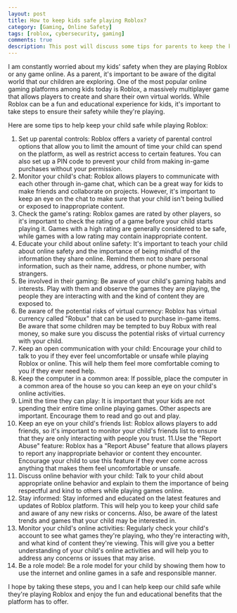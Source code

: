 ```yaml
---
layout: post
title: How to keep kids safe playing Roblox?
category: [Gaming, Online Safety]
tags: [roblox, cybersecurity, gaming]
comments: true
description: This post will discuss some tips for parents to keep the kids safe while playing Roblox. 
---
```


I am constantly worried about my kids' safety when they are playing Roblox or any game online. As a parent, it's important to be aware of the digital world that our children are exploring. One of the most popular online gaming platforms among kids today is Roblox, a massively multiplayer game that allows players to create and share their own virtual worlds. While Roblox can be a fun and educational experience for kids, it's important to take steps to ensure their safety while they're playing.

Here are some tips to help keep your child safe while playing Roblox:

1. Set up parental controls: Roblox offers a variety of parental control options that allow you to limit the amount of time your child can spend on the platform, as well as restrict access to certain features. You can also set up a PIN code to prevent your child from making in-game purchases without your permission.
2. Monitor your child's chat: Roblox allows players to communicate with each other through in-game chat, which can be a great way for kids to make friends and collaborate on projects. However, it's important to keep an eye on the chat to make sure that your child isn't being bullied or exposed to inappropriate content.
3. Check the game's rating: Roblox games are rated by other players, so it's important to check the rating of a game before your child starts playing it. Games with a high rating are generally considered to be safe, while games with a low rating may contain inappropriate content.
4. Educate your child about online safety: It's important to teach your child about online safety and the importance of being mindful of the information they share online. Remind them not to share personal information, such as their name, address, or phone number, with strangers.
5. Be involved in their gaming: Be aware of your child's gaming habits and interests. Play with them and observe the games they are playing, the people they are interacting with and the kind of content they are exposed to.
6. Be aware of the potential risks of virtual currency: Roblox has virtual currency called "Robux" that can be used to purchase in-game items. Be aware that some children may be tempted to buy Robux with real money, so make sure you discuss the potential risks of virtual currency with your child.
7. Keep an open communication with your child: Encourage your child to talk to you if they ever feel uncomfortable or unsafe while playing Roblox or online. This will help them feel more comfortable coming to you if they ever need help.
8. Keep the computer in a common area: If possible, place the computer in a common area of the house so you can keep an eye on your child's online activities.
9. Limit the time they can play: It is important that your kids are not spending their entire time online playing games. Other aspects are important. Encourage them to read and go out and play. 
10. Keep an eye on your child's friends list: Roblox allows players to add friends, so it's important to monitor your child's friends list to ensure that they are only interacting with people you trust. 
11.Use the "Report Abuse" feature: Roblox has a "Report Abuse" feature that allows players to report any inappropriate behavior or content they encounter. Encourage your child to use this feature if they ever come across anything that makes them feel uncomfortable or unsafe.
12. Discuss online behavior with your child: Talk to your child about appropriate online behavior and explain to them the importance of being respectful and kind to others while playing games online.
13. Stay informed: Stay informed and educated on the latest features and updates of Roblox platform. This will help you to keep your child safe and aware of any new risks or concerns. Also, be aware of the latest trends and games that your child may be interested in.
14. Monitor your child's online activities: Regularly check your child's account to see what games they're playing, who they're interacting with, and what kind of content they're viewing. This will give you a better understanding of your child's online activities and will help you to address any concerns or issues that may arise.
15. Be a role model: Be a role model for your child by showing them how to use the internet and online games in a safe and responsible manner.


I hope by taking these steps, you and I can help keep our child safe while they're playing Roblox and enjoy the fun and educational benefits that the platform has to offer. 



